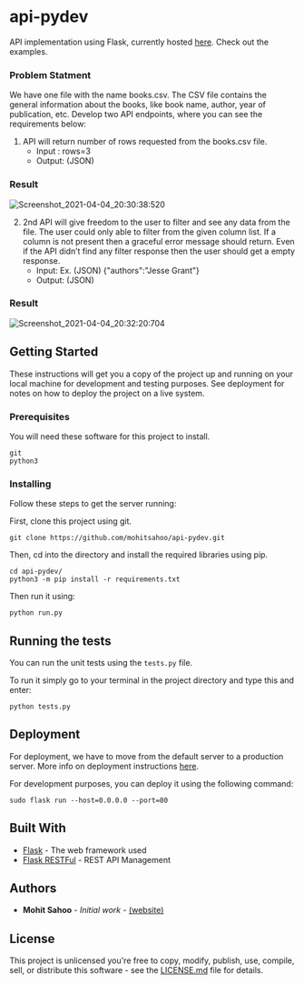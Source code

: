 # api-pydev

API implementation using Flask, currently hosted [here](http://18.222.189.94/books). Check out the examples.

### Problem Statment
We have one file with the name books.csv. The CSV file contains the general information about the
books, like book name, author, year of publication, etc. Develop two API endpoints, where you can see the requirements below:

1. API will return number of rows requested from the books.csv file.
	- Input : rows=3
	- Output: (JSON)

### Result
![Screenshot_2021-04-04_20:30:38:520](https://user-images.githubusercontent.com/10359228/113512988-f2672600-9584-11eb-9b80-f5af81812f7f.png)

2. 2nd API will give freedom to the user to filter and see any data from the file. The user could
only able to filter from the given column list. If a column is not present then a graceful error
message should return. Even if the API didn’t find any filter response then the user should
get a empty response.
	- Input: Ex. (JSON)
		{"authors":"Jesse Grant"}
	- Output: (JSON)

### Result
![Screenshot_2021-04-04_20:32:20:704](https://user-images.githubusercontent.com/10359228/113512992-f72bda00-9584-11eb-9323-d6399982e794.png)

## Getting Started

These instructions will get you a copy of the project up and running on your local machine for development and testing purposes. See deployment for notes on how to deploy the project on a live system.

### Prerequisites

You will need these software for this project to install.

```
git
python3
```

### Installing

Follow these steps to get the server running:

First, clone this project using git.
```
git clone https://github.com/mohitsahoo/api-pydev.git
```

Then, cd into the directory and install the required libraries using pip.
```
cd api-pydev/
python3 -m pip install -r requirements.txt
```

Then run it using:
```
python run.py
```

## Running the tests

You can run the unit tests using the `tests.py` file.

To run it simply go to your terminal in the project directory and type this and enter:

```
python tests.py
```

## Deployment

For deployment, we have to move from the default server to a production server. More info on deployment instructions [here](https://flask.palletsprojects.com/en/1.1.x/tutorial/deploy/).

For development purposes, you can deploy it using the following command:
```
sudo flask run --host=0.0.0.0 --port=80
```

## Built With

* [Flask](https://flask.palletsprojects.com/en/1.1.x/) - The web framework used
* [Flask RESTFul](https://flask-restful.readthedocs.io/en/latest/) - REST API Management

## Authors

* **Mohit Sahoo** - *Initial work* - [(website)](https://mohitsahoo.com/)


## License

This project is unlicensed you're free to copy, modify, publish, use, compile, sell, or
distribute this software - see the [LICENSE.md](LICENSE.md) file for details.
